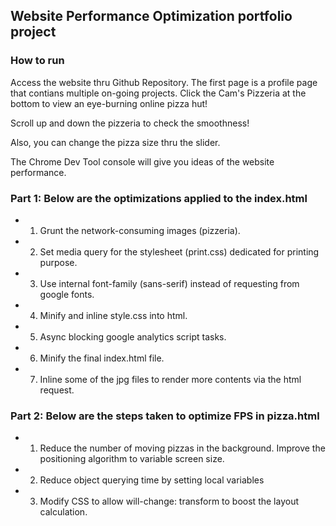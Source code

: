 ## Website Performance Optimization portfolio project

### How to run
Access the website thru Github Repository.
The first page is a profile page that contians multiple on-going projects.
Click the Cam's Pizzeria at the bottom to view an eye-burning online pizza hut!

Scroll up and down the pizzeria to check the smoothness!

Also, you can change the pizza size thru the slider. 

The Chrome Dev Tool console will give you ideas of the website performance.

### Part 1: Below are the optimizations applied to the index.html
- 1. Grunt the network-consuming images (pizzeria).
- 2. Set media query for the stylesheet (print.css) dedicated for printing purpose.
- 3. Use internal font-family (sans-serif) instead of requesting from google fonts.
- 4. Minify and inline style.css into html.
- 5. Async blocking google analytics script tasks.
- 6. Minify the final index.html file.
- 7. Inline some of the jpg files to render more contents via the html request.


### Part 2: Below are the steps taken to optimize FPS in pizza.html
- 1. Reduce the number of moving pizzas in the background. Improve the positioning algorithm to variable screen size. 
- 2. Reduce object querying time by setting local variables
- 3. Modify CSS to allow will-change: transform to boost the layout calculation.


